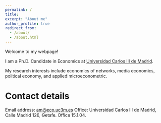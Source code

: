 ```yaml
---
permalink: /
title:
excerpt: "About me"
author_profile: true
redirect_from: 
  - /about/
  - /about.html
---
```



Welcome to my webpage! 

I am a Ph.D. Candidate in Economics at [Universidad Carlos III de Madrid](http://economics.uc3m.es/).

My research interests include economics of networks, media economics, political economy, and applied microeconometric. 



Contact details 
===
Email address: am@eco.uc3m.es
Office: Universidad Carlos III de Madrid, Calle Madrid 126, Getafe. Office 15.1.04. 

